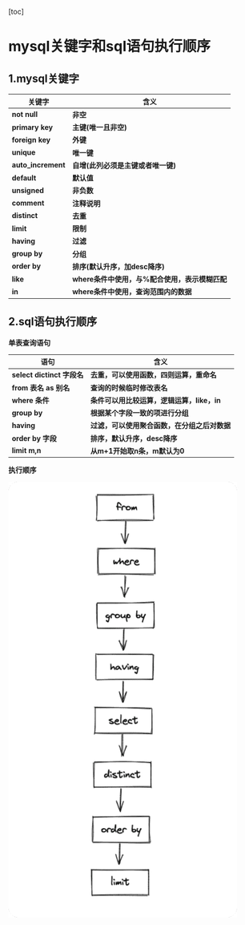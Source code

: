 [toc]



# mysql关键字和sql语句执行顺序

## 1.mysql关键字

| 关键字             | 含义                                           |
| ------------------ | ---------------------------------------------- |
| **not null**       | **非空**                                       |
| **primary key**    | **主键(唯一且非空)**                           |
| **foreign key**    | **外键**                                       |
| **unique**         | **唯一键**                                     |
| **auto_increment** | **自增(此列必须是主键或者唯一键)**             |
| **default**        | **默认值**                                     |
| **unsigned**       | **非负数**                                     |
| **comment**        | **注释说明**                                   |
| **distinct**       | **去重**                                       |
| **limit**          | **限制**                                       |
| **having**         | **过滤**                                       |
| **group by**       | **分组**                                       |
| **order by**       | **排序(默认升序，加desc降序)**                 |
| **like**           | **where条件中使用，与%配合使用，表示模糊匹配** |
| **in**             | **where条件中使用，查询范围内的数据**          |





## 2.sql语句执行顺序

**单表查询语句**

| 语句                       | 含义                                         |
| -------------------------- | -------------------------------------------- |
| **select dictinct 字段名** | **去重，可以使用函数，四则运算，重命名**     |
| **from 表名 as 别名**      | **查询的时候临时修改表名**                   |
| **where 条件**             | **条件可以用比较运算，逻辑运算，like，in**   |
| **group by**               | **根据某个字段一致的项进行分组**             |
| **having**                 | **过滤，可以使用聚合函数，在分组之后对数据** |
| **order by 字段**          | **排序，默认升序，desc降序**                 |
| **limit m,n**              | **从m+1开始取n条，m默认为0**                 |



**执行顺序**

![iShot_2023-03-28_17.31.24](https://raw.githubusercontent.com/pptfz/picgo-images/master/img/iShot_2023-03-28_17.31.24.png)
